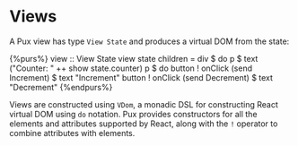 # Views

A Pux view has type `View State` and produces a virtual DOM from the state:

{%purs%}
view :: View State
view state children = div $ do
  p $ text ("Counter: " ++ show state.counter)
  p $ do
    button ! onClick (send Increment) $ text "Increment"
    button ! onClick (send Decrement) $ text "Decrement"
{%endpurs%}

Views are constructed using `VDom`, a monadic DSL for constructing React
virtual DOM using `do` notation. Pux provides constructors for all the elements
and attributes supported by React, along with the `!` operator to combine
attributes with elements.
